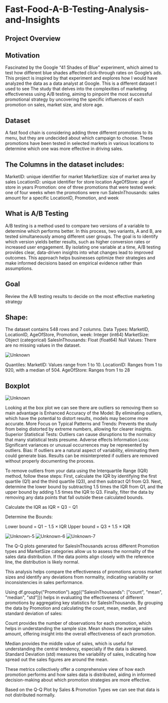 # Fast-Food-A-B-Testing-Analysis-and-Insights

## Project Overview

## Motivation

Fascinated by the Google “41 Shades of Blue” experiment, which aimed to test how different blue shades affected click-through rates on Google’s ads. This project is inspired by that experiment and explores how I would have analyzed the data as a data analyst at Google. This is a different dataset I used to see The study that delves into the complexities of marketing effectiveness using A/B testing, aiming to pinpoint the most successful promotional strategy by uncovering the specific influences of each promotion on sales, market size, and store age.

## Dataset

A fast food chain is considering adding three different promotions to its menu, but they are undecided about which campaign to choose. These promotions have been tested in selected markets in various locations to determine which one was more effective in driving sales.

## The Columns in the dataset includes:

MarketID: unique identifier for market
MarketSize: size of market area by sales
LocationID: unique identifier for store location
AgeOfStore: age of store in years
Promotion: one of three promotions that were tested
week: one of four weeks when the promotions were run
SalesInThousands: sales amount for a specific LocationID, Promotion, and week


## What is A/B Testing

A/B testing is a method used to compare two versions of a variable to determine which performs better. In this process, two variants, A and B, are tested simultaneously among different user groups. The goal is to identify which version yields better results, such as higher conversion rates or increased user engagement. By isolating one variable at a time, A/B testing provides clear, data-driven insights into what changes lead to improved outcomes. This approach helps businesses optimize their strategies and make informed decisions based on empirical evidence rather than assumptions.



## Goal

Review the A/B testing results to decide on the most effective marketing strategy

 ## Shape:

The dataset contains 548 rows and 7 columns. Data Types: MarketID, LocationID, AgeOfStore, Promotion, week: Integer (int64) MarketSize: Object (categorical) SalesInThousands: Float (float64) Null Values: There are no missing values in the dataset. 


![Unknown](https://github.com/user-attachments/assets/582de6c4-94e2-4d42-a027-2e0862ca0a39)

Quantiles: MarketID: Values range from 1 to 10. LocationID: Ranges from 1 to 920, with a median of 504. AgeOfStore: Ranges from 1 to 28



## Boxplot

![Unknown](https://github.com/user-attachments/assets/759f9922-217f-41fa-8e57-81f6942befd2)

Looking at the box plot we can see there are outliers so removing them so main advantage is Enhanced Accuracy of the Model: By eliminating outliers, which have the potential to distort results, models may become more accurate. More Focus on Typical Patterns and Trends: Prevents the study from being distorted by extreme numbers, allowing for clearer insights. Superior Statistical Tests: Outliers can cause disruptions to the normalcy that many statistical tests presume. Adverse effects Information Loss: Significant variances or unusual occurrences may be represented by outliers. Bias: If outliers are a natural aspect of variability, eliminating them could generate bias. Results can be misinterpreted if outliers are removed without properly documenting the process.

To remove outliers from your data using the Interquartile Range (IQR) method, follow these steps: First, calculate the IQR by identifying the first quartile (Q1) and the third quartile (Q3), and then subtract Q1 from Q3. Next, determine the lower bound by subtracting 1.5 times the IQR from Q1, and the upper bound by adding 1.5 times the IQR to Q3. Finally, filter the data by removing any data points that fall outside these calculated bounds.


Calculate the IQR as IQR = Q3 − Q1

Determine the Bounds:

Lower bound = Q1 − 1.5 × IQR Upper bound = Q3 + 1.5 × IQR








![Unknown-5](https://github.com/user-attachments/assets/b370a811-9d23-4c78-8f75-1b5d90c846a5)
![Unknown-6](https://github.com/user-attachments/assets/7fef51de-b25e-4f84-a7eb-de482f8166b8)
![Unknown-7](https://github.com/user-attachments/assets/db2a8927-0a4c-46bd-9a2b-8f0416b5fcbc)

The Q-Q plots generated for SalesInThousands across different Promotion types and MarketSize categories allow us to assess the normality of the sales data distribution. If the data points align closely with the reference line, the distribution is likely normal.

This analysis helps compare the effectiveness of promotions across market sizes and identify any deviations from normality, indicating variability or inconsistencies in sales performance.

Using df.groupby("Promotion").agg({"SalesInThousands": ["count", "mean", "median", "std"]}) helps in evaluating the effectiveness of different promotions by aggregating key statistics for SalesInThousands. By grouping the data by Promotion and calculating the count, mean, median, and standard deviation of sales:

Count provides the number of observations for each promotion, which helps in understanding the sample size. Mean shows the average sales amount, offering insight into the overall effectiveness of each promotion.

Median provides the middle value of sales, which is useful for understanding the central tendency, especially if the data is skewed. Standard Deviation (std) measures the variability of sales, indicating how spread out the sales figures are around the mean.

These metrics collectively offer a comprehensive view of how each promotion performs and how sales data is distributed, aiding in informed decision-making about which promotion strategies are more effective.

Based on the Q-Q Plot by Sales & Promotion Types we can see that data is not distributed normally.

